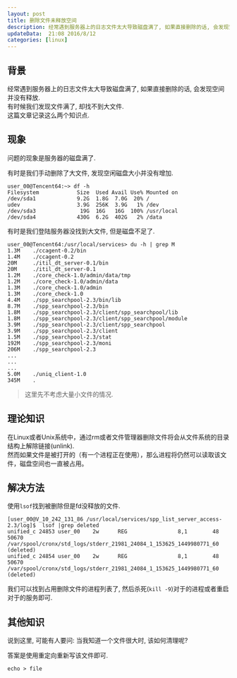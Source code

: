 ```yaml
---  
layout: post  
title: 删除文件未释放空间
description: 经常遇到服务器上的日志文件太大导致磁盘满了, 如果直接删除的话, 会发现空间并没有释放, 这里记录一下怎么找到这样的文件.   
updateData:  21:08 2016/8/12
categories: [linux]
---  
```



## 背景

经常遇到服务器上的日志文件太大导致磁盘满了, 如果直接删除的话, 会发现空间并没有释放.  
有时候我们发现文件满了, 却找不到大文件.  
这篇文章记录这么两个知识点.


## 现象

问题的现象是服务器的磁盘满了.    


有时是我们手动删除了大文件, 发现空闲磁盘大小并没有增加.    

```
user_00@Tencent64:~> df -h
Filesystem            Size  Used Avail Use% Mounted on
/dev/sda1             9.2G  1.8G  7.0G  20% /
udev                  3.9G  256K  3.9G   1% /dev
/dev/sda3              19G  16G   16G  100% /usr/local
/dev/sda4             430G  6.2G  402G   2% /data
```


有时是我们登陆服务器没找到大文件, 但是磁盘不足了.     

```
user_00@Tencent64:/usr/local/services> du -h | grep M
1.3M    ./ccagent-0.2/bin
1.4M    ./ccagent-0.2
20M     ./itil_dt_server-0.1/bin
20M     ./itil_dt_server-0.1
1.2M    ./core_check-1.0/admin/data/tmp
1.2M    ./core_check-1.0/admin/data
1.3M    ./core_check-1.0/admin
1.3M    ./core_check-1.0
4.4M    ./spp_searchpool-2.3/bin/lib
8.7M    ./spp_searchpool-2.3/bin
1.8M    ./spp_searchpool-2.3/client/spp_searchpool/lib
1.8M    ./spp_searchpool-2.3/client/spp_searchpool/module
3.9M    ./spp_searchpool-2.3/client/spp_searchpool
3.9M    ./spp_searchpool-2.3/client
1.5M    ./spp_searchpool-2.3/stat
192M    ./spp_searchpool-2.3/moni
206M    ./spp_searchpool-2.3
...
...
...
5.0M    ./uniq_client-1.0
345M    .
```


>
> 这里先不考虑大量小文件的情况.  
>



## 理论知识

在Linux或者Unix系统中，通过rm或者文件管理器删除文件将会从文件系统的目录结构上解除链接(unlink).  
然而如果文件是被打开的（有一个进程正在使用），那么进程将仍然可以读取该文件，磁盘空间也一直被占用。  


## 解决方法

使用`lsof`找到被删除但是fd没释放的文件.  


```
[user_00@V_10_242_131_86 /usr/local/services/spp_list_server_access-2.3/log]$  lsof |grep deleted
unified_c 24853 user_00    2w      REG                8,1        48      50670 /var/spool/cronx/std_logs/stderr_21981_24084_1_153625_1449980771_60 (deleted)
unified_c 24854 user_00    2w      REG                8,1        48      50670 /var/spool/cronx/std_logs/stderr_21981_24084_1_153625_1449980771_60 (deleted)
```


我们可以找到占用删除文件的进程列表了, 然后杀死(`kill -9`)对于的进程或者重启对于的服务即可.  



## 其他知识


说到这里, 可能有人要问: 当我知道一个文件很大时, 该如何清理呢?  

答案是使用重定向重新写该文件即可.  

```
echo > file
```


